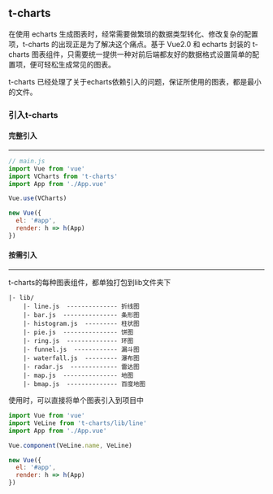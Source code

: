 ## t-charts

在使用 echarts 生成图表时，经常需要做繁琐的数据类型转化、修改复杂的配置项，t-charts 的出现正是为了解决这个痛点。基于 Vue2.0 和 echarts 封装的 t-charts 图表组件，只需要统一提供一种对前后端都友好的数据格式设置简单的配置项，便可轻松生成常见的图表。

t-charts 已经处理了关于echarts依赖引入的问题，保证所使用的图表，都是最小的文件。

### 引入t-charts

#### 完整引入
-----

```js
// main.js
import Vue from 'vue'
import VCharts from 't-charts'
import App from './App.vue'

Vue.use(VCharts)

new Vue({
  el: '#app',
  render: h => h(App)
})
```

#### 按需引入
-----

t-charts的每种图表组件，都单独打包到lib文件夹下
```
|- lib/
    |- line.js  -------------- 折线图
    |- bar.js  --------------- 条形图
    |- histogram.js  --------- 柱状图
    |- pie.js  --------------- 饼图
    |- ring.js  -------------- 环图
    |- funnel.js  ------------ 漏斗图
    |- waterfall.js  --------- 瀑布图
    |- radar.js  ------------- 雷达图
    |- map.js  --------------- 地图
    |- bmap.js  -------------- 百度地图
```
使用时，可以直接将单个图表引入到项目中
```js
import Vue from 'vue'
import VeLine from 't-charts/lib/line'
import App from './App.vue'

Vue.component(VeLine.name, VeLine)

new Vue({
  el: '#app',
  render: h => h(App)
})
```
